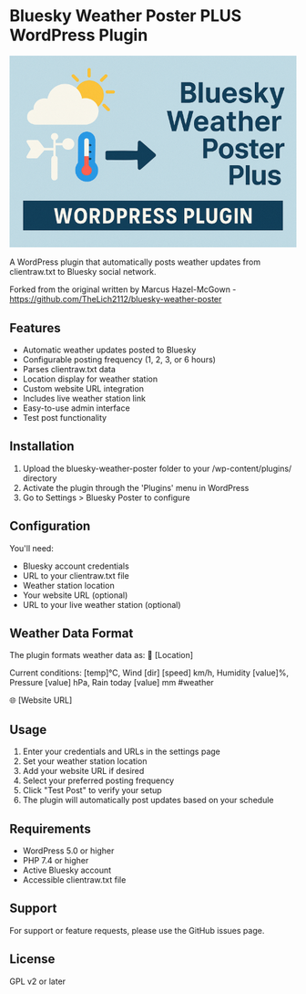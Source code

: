 # Bluesky Weather Poster PLUS WordPress Plugin

<img src="/bwpp772x515.png" alt="Bluesky Weather Poster PLUS WordPress Plugin logo"/>

A WordPress plugin that automatically posts weather updates from clientraw.txt to Bluesky social network. 

Forked from the original written by Marcus Hazel-McGown - https://github.com/TheLich2112/bluesky-weather-poster

## Features

* Automatic weather updates posted to Bluesky
* Configurable posting frequency (1, 2, 3, or 6 hours)
* Parses clientraw.txt data
* Location display for weather station
* Custom website URL integration
* Includes live weather station link
* Easy-to-use admin interface
* Test post functionality

## Installation

1. Upload the bluesky-weather-poster folder to your /wp-content/plugins/ directory
2. Activate the plugin through the 'Plugins' menu in WordPress
3. Go to Settings > Bluesky Poster to configure

## Configuration

You'll need:
* Bluesky account credentials
* URL to your clientraw.txt file
* Weather station location
* Your website URL (optional)
* URL to your live weather station (optional)

## Weather Data Format

The plugin formats weather data as:
📍 [Location]

Current conditions: [temp]°C, Wind [dir] [speed] km/h, Humidity [value]%, Pressure [value] hPa, Rain today [value] mm #weather

🌐 [Website URL]

## Usage

1. Enter your credentials and URLs in the settings page
2. Set your weather station location
3. Add your website URL if desired
4. Select your preferred posting frequency
5. Click "Test Post" to verify your setup
6. The plugin will automatically post updates based on your schedule

## Requirements

* WordPress 5.0 or higher
* PHP 7.4 or higher
* Active Bluesky account
* Accessible clientraw.txt file

## Support

For support or feature requests, please use the GitHub issues page.

## License

GPL v2 or later
